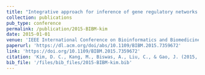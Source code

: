 ```yaml
---
title: "Integrative approach for inference of gene regulatory networks using lasso-based random featuring and application to Psychiatric disorders"
collection: publications
pub_type: conference
permalink: /publication/2015-BIBM-kim
date: 2015-01-01
venue: 'IEEE International Conference on Bioinformatics and Biomedicine (BIBM)'
paperurl: 'https://dl.acm.org/doi/abs/10.1109/BIBM.2015.7359672'
link: 'https://doi.org/10.1109/BIBM.2015.7359672'
citation: 'Kim, D. C., Kang, M., Biswas, A., Liu, C., & Gao, J. (2015, November). Integrative approach for inference of gene regulatory networks using lasso-based random featuring and application to Psychiatric disorders. In Proceedings of the 2015 IEEE International Conference on Bioinformatics and Biomedicine (BIBM) (pp. 145-150).'
bib_file: '/files/bib_files/2015-BIBM-kim.bib'
---
```

